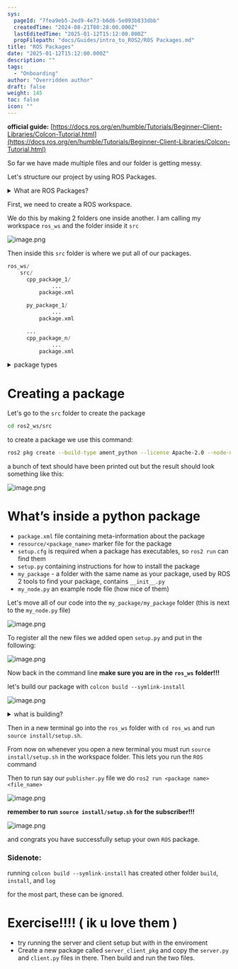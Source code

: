 ```yaml
---
sys:
  pageId: "7fea9eb5-2ed9-4e73-b6d6-5e093b833dbb"
  createdTime: "2024-08-21T00:28:00.000Z"
  lastEditedTime: "2025-01-12T15:12:00.000Z"
  propFilepath: "docs/Guides/intro_to_ROS2/ROS Packages.md"
title: "ROS Packages"
date: "2025-01-12T15:12:00.000Z"
description: ""
tags:
  - "Onboarding"
author: "Overridden author"
draft: false
weight: 145
toc: false
icon: ""
---
```


**official guide:** [https://docs.ros.org/en/humble/Tutorials/Beginner-Client-Libraries/Colcon-Tutorial.html](https://docs.ros.org/en/humble/Tutorials/Beginner-Client-Libraries/Colcon-Tutorial.html)

So far we have made multiple files and our folder is getting messy.

Let's structure our project by using ROS Packages.

<details>

<summary>What are ROS Packages?</summary>

ROS Packages are, as the name implies, packages of code that are highly sharable between ROS developers.

They consist of a folder, `package.xml` file, and source code

```python
      cpp_package_1/
		      ... imagine much code files here ..
          package.xml
```

</details>

First, we need to create a ROS workspace.

We do this by making 2 folders one inside another. I am calling my workspace `ros_ws` and the folder inside it `src`

![image.png](https://prod-files-secure.s3.us-west-2.amazonaws.com/d518164a-d88e-44d1-a4ee-3adb3bd8bce0/70706947-fd18-4537-a67b-e12946812d31/image.png?X-Amz-Algorithm=AWS4-HMAC-SHA256&X-Amz-Content-Sha256=UNSIGNED-PAYLOAD&X-Amz-Credential=ASIAZI2LB466WMPRGEML%2F20250309%2Fus-west-2%2Fs3%2Faws4_request&X-Amz-Date=20250309T210132Z&X-Amz-Expires=3600&X-Amz-Security-Token=IQoJb3JpZ2luX2VjEDQaCXVzLXdlc3QtMiJHMEUCID13rNfR%2FqsWE4SWeTwktK8PPydLNdDj3HHw2iN5tNGkAiEAq9PGF68Fbo1vMAEQbplg4g%2FHL9PMtjIh%2BUNs%2FQaG55Iq%2FwMIfRAAGgw2Mzc0MjMxODM4MDUiDARaHq6szJKdx%2B2ryircA75qh6kj8Yhln7C%2FjOnXVaQ69sJtMmVV3han4RMH%2BBZF1%2B03mL9KKWP0X9MQ%2FF2w8IhJvp2rgGeniShgKaMz9D4KuV%2F4trEGwqgbQ2r2V%2Ban0nKHbUM6FIsTdil5EhKXlVqQFQVVPxbVZfw07rva7lEAjb8Th6ZZHT%2BEJVYaOzWJPOoP1Kks4HSdthr7hMM16AJ%2B1XdghHLdlBWPgP4hV1Bs%2FswN2QDCkWnbYZAS5mr6%2FzUtt9kr9X4SNiyTvo6NRPjh0kac8tUrcrUHcxij7ybegjzpLfWoAw4vd5mfsRr%2B7KW%2BV2VfW3S0GrPgKLeALZjrKHMbHeut%2FEKtwBU2D6A%2F3tCa09Is4ZkTdu%2BZePwLram13uWxTDg6kFVDTepzZk4R8WGkf1eMJTwZeg83RqvDGuChXVK%2BIcXdfi9Ubq4k6Ebi%2FLQ7C8QHSmAB9O9cLMMdapKgUYw0Pwgt6THJNObNYKPs817RhrjE3zhJ3P5OylOTIzXH3QqqQRfkvQ7VR5QAttH0FbGXplPBm%2FDbjsuNbEFd6s1WXizIDmJTU80unZr4J1frirS7lDz9bHOlZ%2BmthxaxTv4mz5UE%2BpwNX4SyBthLbMuTd2tr2qbPmCOJrne5hsoxCIk4XbTgMNTht74GOqUBxmTgRkBNZtAOB6jZe9JJXmbKqZKGUj0Qx9lMTedyJBxcOMluw7YpYiWSVi9TN%2BiG1VzP0cgDeLSs0WVeFtJepdF3P2Yqs7iEXVkyHkswRQW9WZvIff2iudj5T2TElstjfzw5nEX%2FJmKmmbPjFsT9VF2ygakUdOt8uW1iDxIvVSiZAeDGThjqiyPcRU%2FcxDnIoCepplMBf2jaYSJihptlAb5PSowc&X-Amz-Signature=87e334af12e7684b6375d7f41bc66b377f79d2630c5cedfffd0afb12548bf8da&X-Amz-SignedHeaders=host&x-id=GetObject)

Then inside this `src` folder is where we put all of our packages.

```python
ros_ws/
    src/
      cpp_package_1/
		      ...
          package.xml

      py_package_1/
		      ...
          package.xml

      ...
      cpp_package_n/
		      ...
          package.xml

```

<details>

<summary>package types</summary>

packages can be either `C++` or python.

the intern file structure is different for each but for this guide we will stick to creating python packages

</details>

# Creating a package

Let's go to the `src` folder to create the package

```bash
cd ros2_ws/src
```

to create a package we use this command:

```bash
ros2 pkg create --build-type ament_python --license Apache-2.0 --node-name my_node my_package
```

a bunch of text should have been printed out but the result should look something like this:

![image.png](https://prod-files-secure.s3.us-west-2.amazonaws.com/d518164a-d88e-44d1-a4ee-3adb3bd8bce0/e6cf1e3f-8512-4a3e-b131-079f800bf3e8/image.png?X-Amz-Algorithm=AWS4-HMAC-SHA256&X-Amz-Content-Sha256=UNSIGNED-PAYLOAD&X-Amz-Credential=ASIAZI2LB466WMPRGEML%2F20250309%2Fus-west-2%2Fs3%2Faws4_request&X-Amz-Date=20250309T210132Z&X-Amz-Expires=3600&X-Amz-Security-Token=IQoJb3JpZ2luX2VjEDQaCXVzLXdlc3QtMiJHMEUCID13rNfR%2FqsWE4SWeTwktK8PPydLNdDj3HHw2iN5tNGkAiEAq9PGF68Fbo1vMAEQbplg4g%2FHL9PMtjIh%2BUNs%2FQaG55Iq%2FwMIfRAAGgw2Mzc0MjMxODM4MDUiDARaHq6szJKdx%2B2ryircA75qh6kj8Yhln7C%2FjOnXVaQ69sJtMmVV3han4RMH%2BBZF1%2B03mL9KKWP0X9MQ%2FF2w8IhJvp2rgGeniShgKaMz9D4KuV%2F4trEGwqgbQ2r2V%2Ban0nKHbUM6FIsTdil5EhKXlVqQFQVVPxbVZfw07rva7lEAjb8Th6ZZHT%2BEJVYaOzWJPOoP1Kks4HSdthr7hMM16AJ%2B1XdghHLdlBWPgP4hV1Bs%2FswN2QDCkWnbYZAS5mr6%2FzUtt9kr9X4SNiyTvo6NRPjh0kac8tUrcrUHcxij7ybegjzpLfWoAw4vd5mfsRr%2B7KW%2BV2VfW3S0GrPgKLeALZjrKHMbHeut%2FEKtwBU2D6A%2F3tCa09Is4ZkTdu%2BZePwLram13uWxTDg6kFVDTepzZk4R8WGkf1eMJTwZeg83RqvDGuChXVK%2BIcXdfi9Ubq4k6Ebi%2FLQ7C8QHSmAB9O9cLMMdapKgUYw0Pwgt6THJNObNYKPs817RhrjE3zhJ3P5OylOTIzXH3QqqQRfkvQ7VR5QAttH0FbGXplPBm%2FDbjsuNbEFd6s1WXizIDmJTU80unZr4J1frirS7lDz9bHOlZ%2BmthxaxTv4mz5UE%2BpwNX4SyBthLbMuTd2tr2qbPmCOJrne5hsoxCIk4XbTgMNTht74GOqUBxmTgRkBNZtAOB6jZe9JJXmbKqZKGUj0Qx9lMTedyJBxcOMluw7YpYiWSVi9TN%2BiG1VzP0cgDeLSs0WVeFtJepdF3P2Yqs7iEXVkyHkswRQW9WZvIff2iudj5T2TElstjfzw5nEX%2FJmKmmbPjFsT9VF2ygakUdOt8uW1iDxIvVSiZAeDGThjqiyPcRU%2FcxDnIoCepplMBf2jaYSJihptlAb5PSowc&X-Amz-Signature=d7c7319b250038a3745857dca3586b2574ffbfd76571e4033101ad8f4a5121b8&X-Amz-SignedHeaders=host&x-id=GetObject)

# What’s inside a python package

- `package.xml` file containing meta-information about the package
- `resource/<package_name>` marker file for the package
- `setup.cfg` is required when a package has executables, so `ros2 run` can find them
- `setup.py` containing instructions for how to install the package
- `my_package` - a folder with the same name as your package, used by ROS 2 tools to find your package, contains `__init__.py`
- `my_node.py` an example node file (how nice of them)

Let's move all of our code into the `my_package/my_package` folder (this is next to the `my_node.py` file)

![image.png](https://prod-files-secure.s3.us-west-2.amazonaws.com/d518164a-d88e-44d1-a4ee-3adb3bd8bce0/9ce58f11-0da9-4d3e-b86d-506a9685d378/image.png?X-Amz-Algorithm=AWS4-HMAC-SHA256&X-Amz-Content-Sha256=UNSIGNED-PAYLOAD&X-Amz-Credential=ASIAZI2LB466WMPRGEML%2F20250309%2Fus-west-2%2Fs3%2Faws4_request&X-Amz-Date=20250309T210132Z&X-Amz-Expires=3600&X-Amz-Security-Token=IQoJb3JpZ2luX2VjEDQaCXVzLXdlc3QtMiJHMEUCID13rNfR%2FqsWE4SWeTwktK8PPydLNdDj3HHw2iN5tNGkAiEAq9PGF68Fbo1vMAEQbplg4g%2FHL9PMtjIh%2BUNs%2FQaG55Iq%2FwMIfRAAGgw2Mzc0MjMxODM4MDUiDARaHq6szJKdx%2B2ryircA75qh6kj8Yhln7C%2FjOnXVaQ69sJtMmVV3han4RMH%2BBZF1%2B03mL9KKWP0X9MQ%2FF2w8IhJvp2rgGeniShgKaMz9D4KuV%2F4trEGwqgbQ2r2V%2Ban0nKHbUM6FIsTdil5EhKXlVqQFQVVPxbVZfw07rva7lEAjb8Th6ZZHT%2BEJVYaOzWJPOoP1Kks4HSdthr7hMM16AJ%2B1XdghHLdlBWPgP4hV1Bs%2FswN2QDCkWnbYZAS5mr6%2FzUtt9kr9X4SNiyTvo6NRPjh0kac8tUrcrUHcxij7ybegjzpLfWoAw4vd5mfsRr%2B7KW%2BV2VfW3S0GrPgKLeALZjrKHMbHeut%2FEKtwBU2D6A%2F3tCa09Is4ZkTdu%2BZePwLram13uWxTDg6kFVDTepzZk4R8WGkf1eMJTwZeg83RqvDGuChXVK%2BIcXdfi9Ubq4k6Ebi%2FLQ7C8QHSmAB9O9cLMMdapKgUYw0Pwgt6THJNObNYKPs817RhrjE3zhJ3P5OylOTIzXH3QqqQRfkvQ7VR5QAttH0FbGXplPBm%2FDbjsuNbEFd6s1WXizIDmJTU80unZr4J1frirS7lDz9bHOlZ%2BmthxaxTv4mz5UE%2BpwNX4SyBthLbMuTd2tr2qbPmCOJrne5hsoxCIk4XbTgMNTht74GOqUBxmTgRkBNZtAOB6jZe9JJXmbKqZKGUj0Qx9lMTedyJBxcOMluw7YpYiWSVi9TN%2BiG1VzP0cgDeLSs0WVeFtJepdF3P2Yqs7iEXVkyHkswRQW9WZvIff2iudj5T2TElstjfzw5nEX%2FJmKmmbPjFsT9VF2ygakUdOt8uW1iDxIvVSiZAeDGThjqiyPcRU%2FcxDnIoCepplMBf2jaYSJihptlAb5PSowc&X-Amz-Signature=71b2476bd3f6fe35676410a5cd286949ba62925f2a9dc27be100454d4edcabab&X-Amz-SignedHeaders=host&x-id=GetObject)

To register all the new files we added open `setup.py` and put in the following:

![image.png](https://prod-files-secure.s3.us-west-2.amazonaws.com/d518164a-d88e-44d1-a4ee-3adb3bd8bce0/1cd7c262-4cae-4496-9d75-c178537d24a2/image.png?X-Amz-Algorithm=AWS4-HMAC-SHA256&X-Amz-Content-Sha256=UNSIGNED-PAYLOAD&X-Amz-Credential=ASIAZI2LB466WMPRGEML%2F20250309%2Fus-west-2%2Fs3%2Faws4_request&X-Amz-Date=20250309T210132Z&X-Amz-Expires=3600&X-Amz-Security-Token=IQoJb3JpZ2luX2VjEDQaCXVzLXdlc3QtMiJHMEUCID13rNfR%2FqsWE4SWeTwktK8PPydLNdDj3HHw2iN5tNGkAiEAq9PGF68Fbo1vMAEQbplg4g%2FHL9PMtjIh%2BUNs%2FQaG55Iq%2FwMIfRAAGgw2Mzc0MjMxODM4MDUiDARaHq6szJKdx%2B2ryircA75qh6kj8Yhln7C%2FjOnXVaQ69sJtMmVV3han4RMH%2BBZF1%2B03mL9KKWP0X9MQ%2FF2w8IhJvp2rgGeniShgKaMz9D4KuV%2F4trEGwqgbQ2r2V%2Ban0nKHbUM6FIsTdil5EhKXlVqQFQVVPxbVZfw07rva7lEAjb8Th6ZZHT%2BEJVYaOzWJPOoP1Kks4HSdthr7hMM16AJ%2B1XdghHLdlBWPgP4hV1Bs%2FswN2QDCkWnbYZAS5mr6%2FzUtt9kr9X4SNiyTvo6NRPjh0kac8tUrcrUHcxij7ybegjzpLfWoAw4vd5mfsRr%2B7KW%2BV2VfW3S0GrPgKLeALZjrKHMbHeut%2FEKtwBU2D6A%2F3tCa09Is4ZkTdu%2BZePwLram13uWxTDg6kFVDTepzZk4R8WGkf1eMJTwZeg83RqvDGuChXVK%2BIcXdfi9Ubq4k6Ebi%2FLQ7C8QHSmAB9O9cLMMdapKgUYw0Pwgt6THJNObNYKPs817RhrjE3zhJ3P5OylOTIzXH3QqqQRfkvQ7VR5QAttH0FbGXplPBm%2FDbjsuNbEFd6s1WXizIDmJTU80unZr4J1frirS7lDz9bHOlZ%2BmthxaxTv4mz5UE%2BpwNX4SyBthLbMuTd2tr2qbPmCOJrne5hsoxCIk4XbTgMNTht74GOqUBxmTgRkBNZtAOB6jZe9JJXmbKqZKGUj0Qx9lMTedyJBxcOMluw7YpYiWSVi9TN%2BiG1VzP0cgDeLSs0WVeFtJepdF3P2Yqs7iEXVkyHkswRQW9WZvIff2iudj5T2TElstjfzw5nEX%2FJmKmmbPjFsT9VF2ygakUdOt8uW1iDxIvVSiZAeDGThjqiyPcRU%2FcxDnIoCepplMBf2jaYSJihptlAb5PSowc&X-Amz-Signature=57d4bbc373d1c39a1be67753c262b41e5ca8fb3941e2b985db8bcd4ea0e9e9d0&X-Amz-SignedHeaders=host&x-id=GetObject)

Now back in the command line **make sure you are in the** **`ros_ws`** **folder!!!**

let's build our package with `colcon build --symlink-install`

![image.png](https://prod-files-secure.s3.us-west-2.amazonaws.com/d518164a-d88e-44d1-a4ee-3adb3bd8bce0/2f2a0d27-b173-48fd-b189-5f5c0ce65619/image.png?X-Amz-Algorithm=AWS4-HMAC-SHA256&X-Amz-Content-Sha256=UNSIGNED-PAYLOAD&X-Amz-Credential=ASIAZI2LB466WMPRGEML%2F20250309%2Fus-west-2%2Fs3%2Faws4_request&X-Amz-Date=20250309T210132Z&X-Amz-Expires=3600&X-Amz-Security-Token=IQoJb3JpZ2luX2VjEDQaCXVzLXdlc3QtMiJHMEUCID13rNfR%2FqsWE4SWeTwktK8PPydLNdDj3HHw2iN5tNGkAiEAq9PGF68Fbo1vMAEQbplg4g%2FHL9PMtjIh%2BUNs%2FQaG55Iq%2FwMIfRAAGgw2Mzc0MjMxODM4MDUiDARaHq6szJKdx%2B2ryircA75qh6kj8Yhln7C%2FjOnXVaQ69sJtMmVV3han4RMH%2BBZF1%2B03mL9KKWP0X9MQ%2FF2w8IhJvp2rgGeniShgKaMz9D4KuV%2F4trEGwqgbQ2r2V%2Ban0nKHbUM6FIsTdil5EhKXlVqQFQVVPxbVZfw07rva7lEAjb8Th6ZZHT%2BEJVYaOzWJPOoP1Kks4HSdthr7hMM16AJ%2B1XdghHLdlBWPgP4hV1Bs%2FswN2QDCkWnbYZAS5mr6%2FzUtt9kr9X4SNiyTvo6NRPjh0kac8tUrcrUHcxij7ybegjzpLfWoAw4vd5mfsRr%2B7KW%2BV2VfW3S0GrPgKLeALZjrKHMbHeut%2FEKtwBU2D6A%2F3tCa09Is4ZkTdu%2BZePwLram13uWxTDg6kFVDTepzZk4R8WGkf1eMJTwZeg83RqvDGuChXVK%2BIcXdfi9Ubq4k6Ebi%2FLQ7C8QHSmAB9O9cLMMdapKgUYw0Pwgt6THJNObNYKPs817RhrjE3zhJ3P5OylOTIzXH3QqqQRfkvQ7VR5QAttH0FbGXplPBm%2FDbjsuNbEFd6s1WXizIDmJTU80unZr4J1frirS7lDz9bHOlZ%2BmthxaxTv4mz5UE%2BpwNX4SyBthLbMuTd2tr2qbPmCOJrne5hsoxCIk4XbTgMNTht74GOqUBxmTgRkBNZtAOB6jZe9JJXmbKqZKGUj0Qx9lMTedyJBxcOMluw7YpYiWSVi9TN%2BiG1VzP0cgDeLSs0WVeFtJepdF3P2Yqs7iEXVkyHkswRQW9WZvIff2iudj5T2TElstjfzw5nEX%2FJmKmmbPjFsT9VF2ygakUdOt8uW1iDxIvVSiZAeDGThjqiyPcRU%2FcxDnIoCepplMBf2jaYSJihptlAb5PSowc&X-Amz-Signature=3cb3fd6eeaa6b1902320e913fd906f0e30e90ed090627e4da6ad5f8990220772&X-Amz-SignedHeaders=host&x-id=GetObject)

<details>

<summary>what is building?</summary>

if you are a CS major at Rose-Hulman you will learn the answer to this in CSSE132

but TLDR; is it combines all the code files into one program that can be run easily 

</details>

Then in a new terminal go into the `ros_ws` folder with `cd ros_ws` and run `source install/setup.sh`. 

From now on whenever you open a new terminal you must run `source install/setup.sh` in the workspace folder. This lets you run the `ROS` command

Then to run say our `publisher.py` file we do `ros2 run <package name> <file_name>`

![image.png](https://prod-files-secure.s3.us-west-2.amazonaws.com/d518164a-d88e-44d1-a4ee-3adb3bd8bce0/4f4b1219-3a44-4632-aa0a-ce3471699f59/image.png?X-Amz-Algorithm=AWS4-HMAC-SHA256&X-Amz-Content-Sha256=UNSIGNED-PAYLOAD&X-Amz-Credential=ASIAZI2LB466WMPRGEML%2F20250309%2Fus-west-2%2Fs3%2Faws4_request&X-Amz-Date=20250309T210132Z&X-Amz-Expires=3600&X-Amz-Security-Token=IQoJb3JpZ2luX2VjEDQaCXVzLXdlc3QtMiJHMEUCID13rNfR%2FqsWE4SWeTwktK8PPydLNdDj3HHw2iN5tNGkAiEAq9PGF68Fbo1vMAEQbplg4g%2FHL9PMtjIh%2BUNs%2FQaG55Iq%2FwMIfRAAGgw2Mzc0MjMxODM4MDUiDARaHq6szJKdx%2B2ryircA75qh6kj8Yhln7C%2FjOnXVaQ69sJtMmVV3han4RMH%2BBZF1%2B03mL9KKWP0X9MQ%2FF2w8IhJvp2rgGeniShgKaMz9D4KuV%2F4trEGwqgbQ2r2V%2Ban0nKHbUM6FIsTdil5EhKXlVqQFQVVPxbVZfw07rva7lEAjb8Th6ZZHT%2BEJVYaOzWJPOoP1Kks4HSdthr7hMM16AJ%2B1XdghHLdlBWPgP4hV1Bs%2FswN2QDCkWnbYZAS5mr6%2FzUtt9kr9X4SNiyTvo6NRPjh0kac8tUrcrUHcxij7ybegjzpLfWoAw4vd5mfsRr%2B7KW%2BV2VfW3S0GrPgKLeALZjrKHMbHeut%2FEKtwBU2D6A%2F3tCa09Is4ZkTdu%2BZePwLram13uWxTDg6kFVDTepzZk4R8WGkf1eMJTwZeg83RqvDGuChXVK%2BIcXdfi9Ubq4k6Ebi%2FLQ7C8QHSmAB9O9cLMMdapKgUYw0Pwgt6THJNObNYKPs817RhrjE3zhJ3P5OylOTIzXH3QqqQRfkvQ7VR5QAttH0FbGXplPBm%2FDbjsuNbEFd6s1WXizIDmJTU80unZr4J1frirS7lDz9bHOlZ%2BmthxaxTv4mz5UE%2BpwNX4SyBthLbMuTd2tr2qbPmCOJrne5hsoxCIk4XbTgMNTht74GOqUBxmTgRkBNZtAOB6jZe9JJXmbKqZKGUj0Qx9lMTedyJBxcOMluw7YpYiWSVi9TN%2BiG1VzP0cgDeLSs0WVeFtJepdF3P2Yqs7iEXVkyHkswRQW9WZvIff2iudj5T2TElstjfzw5nEX%2FJmKmmbPjFsT9VF2ygakUdOt8uW1iDxIvVSiZAeDGThjqiyPcRU%2FcxDnIoCepplMBf2jaYSJihptlAb5PSowc&X-Amz-Signature=7749068ced4b9b327c455dd9418ee71c0c97d7233baf0728fd55a907a2e990cd&X-Amz-SignedHeaders=host&x-id=GetObject)

**remember to run** **`source install/setup.sh`** **for the subscriber!!!**

![image.png](https://prod-files-secure.s3.us-west-2.amazonaws.com/d518164a-d88e-44d1-a4ee-3adb3bd8bce0/02121119-dad4-49ec-8356-c956108b4243/image.png?X-Amz-Algorithm=AWS4-HMAC-SHA256&X-Amz-Content-Sha256=UNSIGNED-PAYLOAD&X-Amz-Credential=ASIAZI2LB466WMPRGEML%2F20250309%2Fus-west-2%2Fs3%2Faws4_request&X-Amz-Date=20250309T210132Z&X-Amz-Expires=3600&X-Amz-Security-Token=IQoJb3JpZ2luX2VjEDQaCXVzLXdlc3QtMiJHMEUCID13rNfR%2FqsWE4SWeTwktK8PPydLNdDj3HHw2iN5tNGkAiEAq9PGF68Fbo1vMAEQbplg4g%2FHL9PMtjIh%2BUNs%2FQaG55Iq%2FwMIfRAAGgw2Mzc0MjMxODM4MDUiDARaHq6szJKdx%2B2ryircA75qh6kj8Yhln7C%2FjOnXVaQ69sJtMmVV3han4RMH%2BBZF1%2B03mL9KKWP0X9MQ%2FF2w8IhJvp2rgGeniShgKaMz9D4KuV%2F4trEGwqgbQ2r2V%2Ban0nKHbUM6FIsTdil5EhKXlVqQFQVVPxbVZfw07rva7lEAjb8Th6ZZHT%2BEJVYaOzWJPOoP1Kks4HSdthr7hMM16AJ%2B1XdghHLdlBWPgP4hV1Bs%2FswN2QDCkWnbYZAS5mr6%2FzUtt9kr9X4SNiyTvo6NRPjh0kac8tUrcrUHcxij7ybegjzpLfWoAw4vd5mfsRr%2B7KW%2BV2VfW3S0GrPgKLeALZjrKHMbHeut%2FEKtwBU2D6A%2F3tCa09Is4ZkTdu%2BZePwLram13uWxTDg6kFVDTepzZk4R8WGkf1eMJTwZeg83RqvDGuChXVK%2BIcXdfi9Ubq4k6Ebi%2FLQ7C8QHSmAB9O9cLMMdapKgUYw0Pwgt6THJNObNYKPs817RhrjE3zhJ3P5OylOTIzXH3QqqQRfkvQ7VR5QAttH0FbGXplPBm%2FDbjsuNbEFd6s1WXizIDmJTU80unZr4J1frirS7lDz9bHOlZ%2BmthxaxTv4mz5UE%2BpwNX4SyBthLbMuTd2tr2qbPmCOJrne5hsoxCIk4XbTgMNTht74GOqUBxmTgRkBNZtAOB6jZe9JJXmbKqZKGUj0Qx9lMTedyJBxcOMluw7YpYiWSVi9TN%2BiG1VzP0cgDeLSs0WVeFtJepdF3P2Yqs7iEXVkyHkswRQW9WZvIff2iudj5T2TElstjfzw5nEX%2FJmKmmbPjFsT9VF2ygakUdOt8uW1iDxIvVSiZAeDGThjqiyPcRU%2FcxDnIoCepplMBf2jaYSJihptlAb5PSowc&X-Amz-Signature=3d8faa9e7c033607773772757fe0e414d7441e3b4d5960b7677bbdf814a7a7ce&X-Amz-SignedHeaders=host&x-id=GetObject)

and congrats you have successfully setup your own `ROS` package.

### Sidenote:

running `colcon build --symlink-install` has created other folder `build`, `install`, and `log`

for the most part, these can be ignored.

# Exercise!!!! ( ik u love them )

- try running the server and client setup but with in the enviroment
- Create a new package called `server_client_pkg` and copy the `server.py` and `client.py` files in there. Then build and run the two files.
